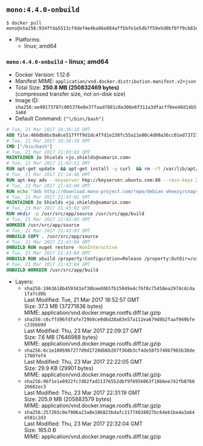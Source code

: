 ## `mono:4.4.0-onbuild`

```console
$ docker pull mono@sha256:934ffda5513cf4def4e4ba06e884aff5bfe1e5db7f59e5d0bf0ff9cb83e4aa93
```

-	Platforms:
	-	linux; amd64

### `mono:4.4.0-onbuild` - linux; amd64

-	Docker Version: 1.12.6
-	Manifest MIME: `application/vnd.docker.distribution.manifest.v2+json`
-	Total Size: **250.8 MB (250832469 bytes)**  
	(compressed transfer size, not on-disk size)
-	Image ID: `sha256:ee90173787c005376e0e37faad7881c0a306e6f311a3dfacff0ee48d14b53a68`
-	Default Command: `["\/bin\/bash"]`

```dockerfile
# Tue, 21 Mar 2017 18:36:18 GMT
ADD file:460db8bc0a8ce517fff9d1dc4f7d1e238fc55a11e80c4d09a36cc01ed7372733 in / 
# Tue, 21 Mar 2017 18:36:19 GMT
CMD ["/bin/bash"]
# Tue, 21 Mar 2017 21:03:02 GMT
MAINTAINER Jo Shields <jo.shields@xamarin.com>
# Tue, 21 Mar 2017 21:03:11 GMT
RUN apt-get update 	&& apt-get install -y curl 	&& rm -rf /var/lib/apt/lists/*
# Tue, 21 Mar 2017 21:14:46 GMT
RUN apt-key adv --keyserver hkp://keyserver.ubuntu.com:80 --recv-keys 3FA7E0328081BFF6A14DA29AA6A19B38D3D831EF
# Tue, 21 Mar 2017 21:43:00 GMT
RUN echo "deb http://download.mono-project.com/repo/debian wheezy/snapshots/4.4.0.182 main" > /etc/apt/sources.list.d/mono-xamarin.list 	&& apt-get update 	&& apt-get install -y binutils mono-devel ca-certificates-mono fsharp mono-vbnc nuget referenceassemblies-pcl 	&& rm -rf /var/lib/apt/lists/* /tmp/*
# Tue, 21 Mar 2017 21:43:01 GMT
MAINTAINER Jo Shields <jo.shields@xamarin.com>
# Tue, 21 Mar 2017 21:43:02 GMT
RUN mkdir -p /usr/src/app/source /usr/src/app/build
# Tue, 21 Mar 2017 21:43:03 GMT
WORKDIR /usr/src/app/source
# Tue, 21 Mar 2017 21:43:03 GMT
ONBUILD COPY . /usr/src/app/source
# Tue, 21 Mar 2017 21:43:04 GMT
ONBUILD RUN nuget restore -NonInteractive
# Tue, 21 Mar 2017 21:43:04 GMT
ONBUILD RUN xbuild /property:Configuration=Release /property:OutDir=/usr/src/app/build/
# Tue, 21 Mar 2017 21:43:04 GMT
ONBUILD WORKDIR /usr/src/app/build
```

-	Layers:
	-	`sha256:1963618b459343af38baedd65fb15049a4c76f8c75458ea2974cdcda1fa7cd9b`  
		Last Modified: Tue, 21 Mar 2017 18:52:57 GMT  
		Size: 37.3 MB (37271836 bytes)  
		MIME: application/vnd.docker.image.rootfs.diff.tar.gzip
	-	`sha256:c6cffd96fdfafe729b9ce9d6d28a83e57a112ea679d8b2faaf949bfec21bbb9d`  
		Last Modified: Thu, 23 Mar 2017 22:09:27 GMT  
		Size: 7.6 MB (7646988 bytes)  
		MIME: application/vnd.docker.image.rootfs.diff.tar.gzip
	-	`sha256:6c1e1005967277d9d1720db6b207f368b3cf4de58f5740b7965b38de17607ef4`  
		Last Modified: Thu, 23 Mar 2017 22:22:05 GMT  
		Size: 29.9 KB (29901 bytes)  
		MIME: application/vnd.docker.image.rootfs.diff.tar.gzip
	-	`sha256:06f1e1e8922fc7d82fad21376552dbf9f6956063f10b6ee742fb876826682ec3`  
		Last Modified: Thu, 23 Mar 2017 22:31:19 GMT  
		Size: 205.9 MB (205883579 bytes)  
		MIME: application/vnd.docker.image.rootfs.diff.tar.gzip
	-	`sha256:257265c0e7906a23a8e106823bdafc21774028027bc64eb1be4a3a64e581c2d3`  
		Last Modified: Thu, 23 Mar 2017 22:32:04 GMT  
		Size: 165.0 B  
		MIME: application/vnd.docker.image.rootfs.diff.tar.gzip
